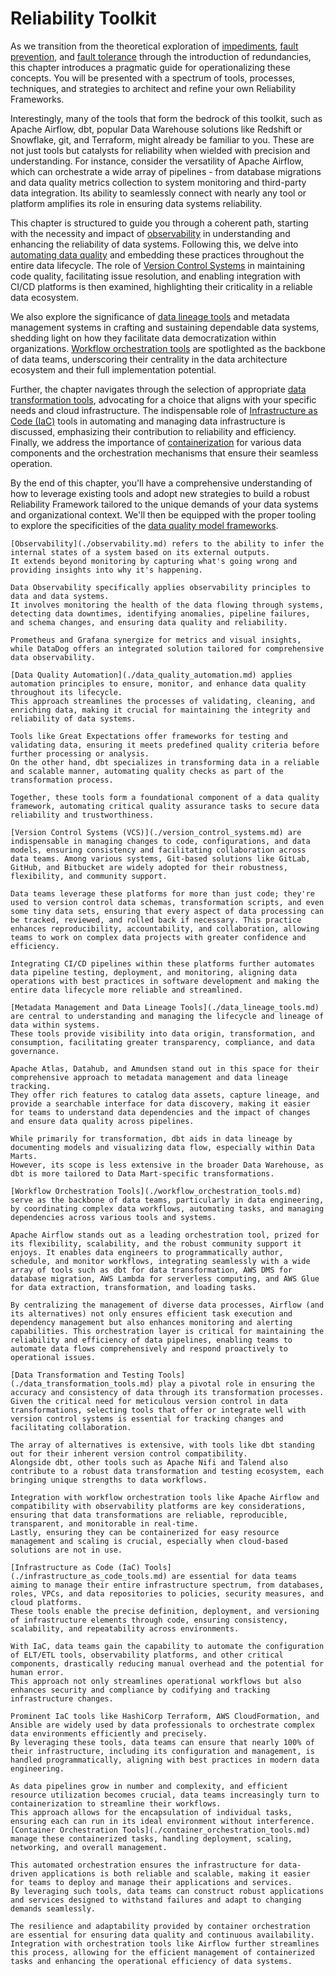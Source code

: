 # Reliability Toolkit

As we transition from the theoretical exploration of [impediments](./impediments.md), [fault prevention](./fault_prevention_avoidance.md), and [fault tolerance](./fault_tolerance.md) through the introduction of redundancies, this chapter introduces a pragmatic guide for operationalizing these concepts.
You will be presented with a spectrum of tools, processes, techniques, and strategies to architect and refine your own Reliability Frameworks.

Interestingly, many of the tools that form the bedrock of this toolkit, such as Apache Airflow, dbt, popular Data Warehouse solutions like Redshift or Snowflake, git, and Terraform, might already be familiar to you.
These are not just tools but catalysts for reliability when wielded with precision and understanding. For instance, consider the versatility of Apache Airflow, which can orchestrate a wide array of pipelines - from database migrations and data quality metrics collection to system monitoring and third-party data integration.
Its ability to seamlessly connect with nearly any tool or platform amplifies its role in ensuring data systems reliability.

This chapter is structured to guide you through a coherent path, starting with the necessity and impact of [observability](./observability.md) in understanding and enhancing the reliability of data systems.
Following this, we delve into [automating data quality](./data_quality_automation.md) and embedding these practices throughout the entire data lifecycle.
The role of [Version Control Systems](./version_control_systems.md) in maintaining code quality, facilitating issue resolution, and enabling integration with CI/CD platforms is then examined, highlighting their criticality in a reliable data ecosystem.

We also explore the significance of [data lineage tools](./data_lineage_tools.md) and metadata management systems in crafting and sustaining dependable data systems, shedding light on how they facilitate data democratization within organizations.
[Workflow orchestration tools](./workflow_orchestration_tools.md) are spotlighted as the backbone of data teams, underscoring their centrality in the data architecture ecosystem and their full implementation potential.

Further, the chapter navigates through the selection of appropriate [data transformation tools](./data_transformation_tools.md), advocating for a choice that aligns with your specific needs and cloud infrastructure.
The indispensable role of [Infrastructure as Code (IaC)](./infrastructure_as_code_tools.md) tools in automating and managing data infrastructure is discussed, emphasizing their contribution to reliability and efficiency.
Finally, we address the importance of [containerization](./container_orchestration_tools.md) for various data components and the orchestration mechanisms that ensure their seamless operation.

By the end of this chapter, you'll have a comprehensive understanding of how to leverage existing tools and adopt new strategies to build a robust Reliability Framework tailored to the unique demands of your data systems and organizational context.
We'll then be equipped with the proper tooling to explore the specificities of the [data quality model frameworks](../data-quality/models.md).

```admonish list title="Observability"
[Observability](./observability.md) refers to the ability to infer the internal states of a system based on its external outputs.
It extends beyond monitoring by capturing what's going wrong and providing insights into why it's happening.

Data Observability specifically applies observability principles to data and data systems.
It involves monitoring the health of the data flowing through systems, detecting data downtimes, identifying anomalies, pipeline failures, and schema changes, and ensuring data quality and reliability.

Prometheus and Grafana synergize for metrics and visual insights, while DataDog offers an integrated solution tailored for comprehensive data observability.
```

```admonish list title="Data Quality Automation"
[Data Quality Automation](./data_quality_automation.md) applies automation principles to ensure, monitor, and enhance data quality throughout its lifecycle.
This approach streamlines the processes of validating, cleaning, and enriching data, making it crucial for maintaining the integrity and reliability of data systems.

Tools like Great Expectations offer frameworks for testing and validating data, ensuring it meets predefined quality criteria before further processing or analysis.
On the other hand, dbt specializes in transforming data in a reliable and scalable manner, automating quality checks as part of the transformation process.

Together, these tools form a foundational component of a data quality framework, automating critical quality assurance tasks to secure data reliability and trustworthiness.
```

```admonish list title="Version Control Systems"
[Version Control Systems (VCS)](./version_control_systems.md) are indispensable in managing changes to code, configurations, and data models, ensuring consistency and facilitating collaboration across data teams. Among various systems, Git-based solutions like GitLab, GitHub, and Bitbucket are widely adopted for their robustness, flexibility, and community support.

Data teams leverage these platforms for more than just code; they're used to version control data schemas, transformation scripts, and even some tiny data sets, ensuring that every aspect of data processing can be tracked, reviewed, and rolled back if necessary. This practice enhances reproducibility, accountability, and collaboration, allowing teams to work on complex data projects with greater confidence and efficiency.

Integrating CI/CD pipelines within these platforms further automates data pipeline testing, deployment, and monitoring, aligning data operations with best practices in software development and making the entire data lifecycle more reliable and streamlined.
```

```admonish list title="Metadata Management and Data Lineage Tools"
[Metadata Management and Data Lineage Tools](./data_lineage_tools.md) are central to understanding and managing the lifecycle and lineage of data within systems.
These tools provide visibility into data origin, transformation, and consumption, facilitating greater transparency, compliance, and data governance.

Apache Atlas, Datahub, and Amundsen stand out in this space for their comprehensive approach to metadata management and data lineage tracking.
They offer rich features to catalog data assets, capture lineage, and provide a searchable interface for data discovery, making it easier for teams to understand data dependencies and the impact of changes and ensure data quality across pipelines.

While primarily for transformation, dbt aids in data lineage by documenting models and visualizing data flow, especially within Data Marts.
However, its scope is less extensive in the broader Data Warehouse, as dbt is more tailored to Data Mart-specific transformations.
```

```admonish list title="Metadata Management and Data Lineage Tools"
[Workflow Orchestration Tools](./workflow_orchestration_tools.md) serve as the backbone of data teams, particularly in data engineering, by coordinating complex data workflows, automating tasks, and managing dependencies across various tools and systems.

Apache Airflow stands out as a leading orchestration tool, prized for its flexibility, scalability, and the robust community support it enjoys. It enables data engineers to programmatically author, schedule, and monitor workflows, integrating seamlessly with a wide array of tools such as dbt for data transformation, AWS DMS for database migration, AWS Lambda for serverless computing, and AWS Glue for data extraction, transformation, and loading tasks.

By centralizing the management of diverse data processes, Airflow (and its alternatives) not only ensures efficient task execution and dependency management but also enhances monitoring and alerting capabilities. This orchestration layer is critical for maintaining the reliability and efficiency of data pipelines, enabling teams to automate data flows comprehensively and respond proactively to operational issues.
```

```admonish list title="Data Transformation and Testing Tools"
[Data Transformation and Testing Tools](./data_transformation_tools.md) play a pivotal role in ensuring the accuracy and consistency of data through its transformation processes.
Given the critical need for meticulous version control in data transformations, selecting tools that offer or integrate well with version control systems is essential for tracking changes and facilitating collaboration.

The array of alternatives is extensive, with tools like dbt standing out for their inherent version control compatibility.
Alongside dbt, other tools such as Apache Nifi and Talend also contribute to a robust data transformation and testing ecosystem, each bringing unique strengths to data workflows.

Integration with workflow orchestration tools like Apache Airflow and compatibility with observability platforms are key considerations, ensuring that data transformations are reliable, reproducible, transparent, and monitorable in real-time.
Lastly, ensuring they can be containerized for easy resource management and scaling is crucial, especially when cloud-based solutions are not in use.
```

```admonish list title="Infrastructure as Code Tools"
[Infrastructure as Code (IaC) Tools](./infrastructure_as_code_tools.md) are essential for data teams aiming to manage their entire infrastructure spectrum, from databases, roles, VPCs, and data repositories to policies, security measures, and cloud platforms.
These tools enable the precise definition, deployment, and versioning of infrastructure elements through code, ensuring consistency, scalability, and repeatability across environments.

With IaC, data teams gain the capability to automate the configuration of ELT/ETL tools, observability platforms, and other critical components, drastically reducing manual overhead and the potential for human error. 
This approach not only streamlines operational workflows but also enhances security and compliance by codifying and tracking infrastructure changes.

Prominent IaC tools like HashiCorp Terraform, AWS CloudFormation, and Ansible are widely used by data professionals to orchestrate complex data environments efficiently and precisely.
By leveraging these tools, data teams can ensure that nearly 100% of their infrastructure, including its configuration and management, is handled programmatically, aligning with best practices in modern data engineering.
```

```admonish list title="Container Orchestration Tools"
As data pipelines grow in number and complexity, and efficient resource utilization becomes crucial, data teams increasingly turn to containerization to streamline their workflows.
This approach allows for the encapsulation of individual tasks, ensuring each can run in its ideal environment without interference.
[Container Orchestration Tools](./container_orchestration_tools.md) manage these containerized tasks, handling deployment, scaling, networking, and overall management.

This automated orchestration ensures the infrastructure for data-driven applications is both reliable and scalable, making it easier for teams to deploy and manage their applications and services.
By leveraging such tools, data teams can construct robust applications and services designed to withstand failures and adapt to changing demands seamlessly.

The resilience and adaptability provided by container orchestration are essential for ensuring data quality and continuous availability.
Integration with orchestration tools like Airflow further streamlines this process, allowing for the efficient management of containerized tasks and enhancing the operational efficiency of data systems.
```
